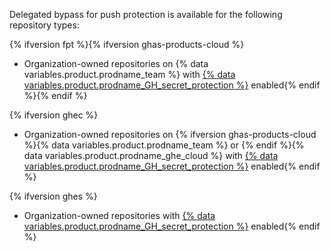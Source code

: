 Delegated bypass for push protection is available for the following repository types:

{% ifversion fpt %}{% ifversion ghas-products-cloud %}
* Organization-owned repositories on {% data variables.product.prodname_team %} with [{% data variables.product.prodname_GH_secret_protection %}](/get-started/learning-about-github/about-github-advanced-security) enabled{% endif %}{% endif %}

{% ifversion ghec %}
* Organization-owned repositories on {% ifversion ghas-products-cloud %}{% data variables.product.prodname_team %} or {% endif %}{% data variables.product.prodname_ghe_cloud %} with [{% data variables.product.prodname_GH_secret_protection %}](/get-started/learning-about-github/about-github-advanced-security) enabled{% endif %}

{% ifversion ghes %}
* Organization-owned repositories with [{% data variables.product.prodname_GH_secret_protection %}](/get-started/learning-about-github/about-github-advanced-security) enabled{% endif %}
